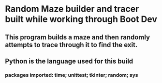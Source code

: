 # Random Maze builder and tracer built while working through Boot Dev

## This program builds a maze and then randomly attempts to trace through it to find the exit.

## Python is the language used for this build

### packages imported: time; unittest; tkinter; random; sys
